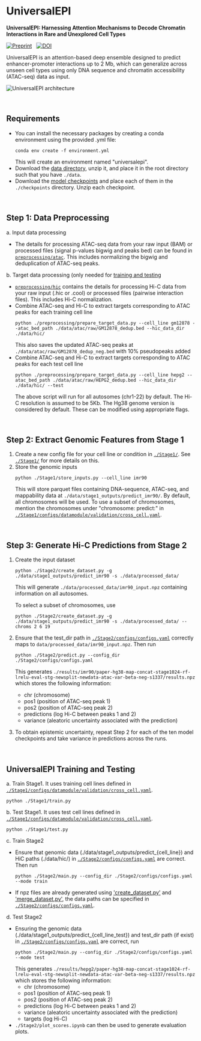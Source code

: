 # UniversalEPI
**UniversalEPI: Harnessing Attention Mechanisms to Decode Chromatin Interactions in Rare and Unexplored Cell Types**

[![Preprint](https://img.shields.io/badge/preprint-available-green)](https://doi.org/10.1101/2024.11.22.624813) &nbsp;
[![DOI](https://zenodo.org/badge/649742908.svg)](https://doi.org/10.5281/zenodo.14622040)

UniversalEPI is an attention-based deep ensemble designed to predict enhancer-promoter interactions up to 2 Mb, which can generalize across unseen cell types using only DNA sequence and chromatin accessibility (ATAC-seq) data as input. 

![UniversalEPI architecture](https://github.com/user-attachments/assets/9b590a1e-aa3a-45a3-ba4b-bdecd3128f0b)

<br/>

## Requirements

- You can install the necessary packages by creating a conda environment using the provided .yml file:
  ```
  conda env create -f environment.yml
  ```
  This will create an environment named "universalepi".
- Download the [data directory](https://polybox.ethz.ch/index.php/s/YbNWDlOy2waE70V), unzip it, and place it in the root directory such that you have `./data`.
- Download the [model checkpoints](https://doi.org/10.5281/zenodo.14622040) and place each of them in the `./checkpoints` directory. Unzip each checkpoint. 

<br/> 

## Step 1: Data Preprocessing

a. Input data processing
  - The details for processing ATAC-seq data from your raw input (BAM) or processed files (signal p-values bigwig and peaks bed) can be found in [`preprocessing/atac`](https://github.com/BoevaLab/UniversalEPI/tree/main/preprocessing/atac). This includes normalizing the bigwig and deduplication of ATAC-seq peaks.

b. Target data processing (only needed for [training and testing](https://github.com/BoevaLab/UniversalEPI?tab=readme-ov-file#universalepi-training-and-testing)
  - [`preprocessing/hic`](https://github.com/BoevaLab/UniversalEPI/tree/main/preprocessing/hic) contains the details for processing Hi-C data from your raw input (.hic or .cool) or processed files (pairwise interaction files). This includes Hi-C normalization.
  - Combine ATAC-seq and Hi-C to extract targets corresponding to ATAC peaks for each training cell line
    ```
    python ./preprocessing/prepare_target_data.py --cell_line gm12878 --atac_bed_path ./data/atac/raw/GM12878_dedup.bed --hic_data_dir ./data/hic/
    ```
    This also saves the updated ATAC-seq peaks at `./data/atac/raw/GM12878_dedup_neg.bed` with 10% pseudopeaks added
  - Combine ATAC-seq and Hi-C to extract targets corresponding to ATAC peaks for each test cell line
    ```
    python ./preprocessing/prepare_target_data.py --cell_line hepg2 --atac_bed_path ./data/atac/raw/HEPG2_dedup.bed --hic_data_dir ./data/hic/ --test
    ```
    The above script will run for all autosomes (chr1-22) by default. The Hi-C resolution is assumed to be 5Kb. The Hg38 genome version is considered by default. These can be modified using appropriate flags.

<br/>

## Step 2: Extract Genomic Features from Stage 1

1. Create a new config file for your cell line or condition in [`./Stage1/`](https://github.com/BoevaLab/UniversalEPI/tree/main/Stage1). See [`./Stage1/`](https://github.com/BoevaLab/UniversalEPI/tree/main/Stage1) for more details on this.
2. Store the genomic inputs
   ```
   python ./Stage1/store_inputs.py --cell_line imr90
   ```
   This will store parquet files containing DNA-sequence, ATAC-seq, and mappability data at `./data/stage1_outputs/predict_imr90/`. By default, all chromosomes will be used. To use a subset of chromosomes, mention the chromosomes under "chromosome: predict:" in [`./Stage1/configs/datamodule/validation/cross_cell.yaml`](https://github.com/BoevaLab/UniversalEPI/blob/main/Stage1/configs/datamodule/validation/cross-cell.yaml).

<br/>

## Step 3: Generate Hi-C Predictions from Stage 2

1. Create the input dataset
   ```
   python ./Stage2/create_dataset.py -g ./data/stage1_outputs/predict_imr90 -s ./data/processed_data/
   ```
   This will generate `./data/processed_data/imr90_input.npz` containing information on all autosomes.

   To select a subset of chromosomes, use
   ```
   python ./Stage2/create_dataset.py -g ./data/stage1_outputs/predict_imr90 -s ./data/processed_data/ --chroms 2 6 19
   ```
2. Ensure that the test_dir path in [`./Stage2/configs/configs.yaml`](https://github.com/BoevaLab/UniversalEPI/blob/main/Stage2/configs/configs.yaml) correctly maps to `data/processed_data/imr90_input.npz`. Then run
   ```
   python ./Stage2/predict.py --config_dir ./Stage2/configs/configs.yaml
   ```
   This generates `./results/imr90/paper-hg38-map-concat-stage1024-rf-lrelu-eval-stg-newsplit-newdata-atac-var-beta-neg-s1337/results.npz` which stores the following information:
    - chr (chromosome)
    - pos1 (position of ATAC-seq peak 1)
    - pos2 (position of ATAC-seq peak 2)
    - predictions (log Hi-C between peaks 1 and 2)
    - variance (aleatoric uncertainty associated with the prediction)
3. To obtain epistemic uncertainty, repeat Step 2 for each of the ten model checkpoints and take variance in predictions across the runs.

<br/>

## UniversalEPI Training and Testing

a. Train Stage1. It uses training cell lines defined in [`./Stage1/configs/datamodule/validation/cross_cell.yaml`](https://github.com/BoevaLab/UniversalEPI/blob/main/Stage1/configs/datamodule/validation/cross-cell.yaml).
  ```
  python ./Stage1/train.py
  ```

b. Test Stage1. It uses test cell lines defined in [`./Stage1/configs/datamodule/validation/cross_cell.yaml`](https://github.com/BoevaLab/UniversalEPI/blob/main/Stage1/configs/datamodule/validation/cross-cell.yaml).
  ```
  python ./Stage1/test.py
  ```
  
c. Train Stage2
  - Ensure that genomic data (./data/stage1_outputs/predict_{cell_line}) and HiC paths (./data/hic/) in [`./Stage2/configs/configs.yaml`](https://github.com/BoevaLab/UniversalEPI/blob/main/Stage2/configs/configs.yaml) are correct. Then run
    ```
    python ./Stage2/main.py --config_dir ./Stage2/configs/configs.yaml --mode train
    ```
  - If npz files are already generated using ['create_dataset.py'](https://github.com/BoevaLab/UniversalEPI/blob/main/Stage2/create_dataset.py) and ['merge_dataset.py'](https://github.com/BoevaLab/UniversalEPI/blob/main/Stage2/merge_dataset.py), the data paths can be specified in [`./Stage2/configs/configs.yaml`](https://github.com/BoevaLab/UniversalEPI/blob/main/Stage2/configs/configs.yaml).


d. Test Stage2
  - Ensuring the genomic data (./data/stage1_outputs/predict_{cell_line_test}) and test_dir path (if exist) in [`./Stage2/configs/configs.yaml`](https://github.com/BoevaLab/UniversalEPI/blob/main/Stage2/configs/configs.yaml) are correct, run
    ```
    python ./Stage2/main.py --config_dir ./Stage2/configs/configs.yaml --mode test
    ```
    This generates `./results/hepg2/paper-hg38-map-concat-stage1024-rf-lrelu-eval-stg-newsplit-newdata-atac-var-beta-neg-s1337/results.npz` which stores the following information:
     - chr (chromosome)
     - pos1 (position of ATAC-seq peak 1)
     - pos2 (position of ATAC-seq peak 2)
     - predictions (log Hi-C between peaks 1 and 2)
     - variance (aleatoric uncertainty associated with the prediction)
     - targets (log Hi-C)
  - `./Stage2/plot_scores.ipynb` can then be used to generate evaluation plots.
